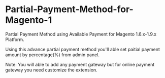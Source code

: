 # Partial-Payment-Method-for-Magento-1

Partial Payment Method using Available Payment for Magento 1.6.x-1.9.x Platform.

Using this advance partial payment method you'll able set paitial payment amount by percentage(%) from admin panel.

Note: You will able to add any payment gateway but for online payment gateway you need customize the extension.

